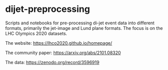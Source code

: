 # dijet-preprocessing

Scripts and notebooks for pre-processing di-jet event data into different formats, primarily the jet-image and Lund plane formats.
The focus is on the LHC Olympics 2020 datasets.

The website: https://lhco2020.github.io/homepage/

The community paper:  https://arxiv.org/abs/2101.08320

The data: https://zenodo.org/record/3596919
